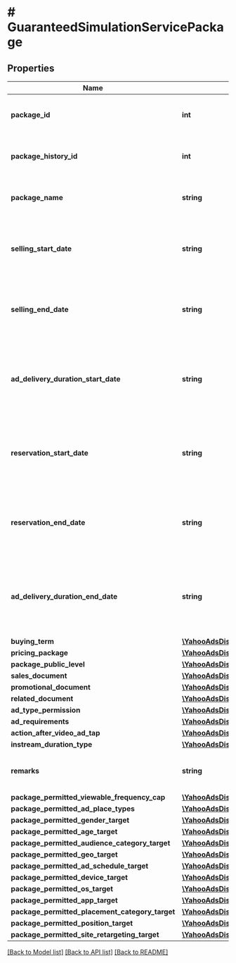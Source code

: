 # # GuaranteedSimulationServicePackage

## Properties

Name | Type | Description | Notes
------------ | ------------- | ------------- | -------------
**package_id** | **int** | &lt;div lang&#x3D;\&quot;ja\&quot;&gt;商品IDです。&lt;/div&gt; &lt;div lang&#x3D;\&quot;en\&quot;&gt;Package ID.&lt;/div&gt; | [optional]
**package_history_id** | **int** | &lt;div lang&#x3D;\&quot;ja\&quot;&gt;商品履歴IDです。&lt;/div&gt; &lt;div lang&#x3D;\&quot;en\&quot;&gt;Package history ID.&lt;/div&gt; | [optional]
**package_name** | **string** | &lt;div lang&#x3D;\&quot;ja\&quot;&gt;商品名です。&lt;/div&gt; &lt;div lang&#x3D;\&quot;en\&quot;&gt;Package name.&lt;/div&gt; | [optional]
**selling_start_date** | **string** | &lt;div lang&#x3D;\&quot;ja\&quot;&gt;   商品開始日です。&lt;br&gt;   ※フォーマット：yyyyMMdd &lt;/div&gt; &lt;div lang&#x3D;\&quot;en\&quot;&gt;   Start date of the package.&lt;br&gt;   Format: yyyyMMdd &lt;/div&gt; | [optional]
**selling_end_date** | **string** | &lt;div lang&#x3D;\&quot;ja\&quot;&gt;   商品終了日です。&lt;br&gt;   ※フォーマット：yyyyMMdd &lt;/div&gt; &lt;div lang&#x3D;\&quot;en\&quot;&gt;   End date of the package.&lt;br&gt;   Format: yyyyMMdd &lt;/div&gt; | [optional]
**ad_delivery_duration_start_date** | **string** | &lt;div lang&#x3D;\&quot;ja\&quot;&gt;   広告の掲載有効期間の開始日です。&lt;br&gt;   ※フォーマット：yyyyMMdd &lt;/div&gt; &lt;div lang&#x3D;\&quot;en\&quot;&gt;   Start date of the ad delivery validity period.&lt;br&gt;   Format: yyyyMMdd &lt;/div&gt; | [optional]
**reservation_start_date** | **string** | &lt;div lang&#x3D;\&quot;ja\&quot;&gt;   予約期間開始日です。&lt;br&gt;   ※フォーマット：yyyyMMdd &lt;/div&gt; &lt;div lang&#x3D;\&quot;en\&quot;&gt;   Start date of reservation period.&lt;br&gt;   Format: yyyyMMdd &lt;/div&gt; | [optional]
**reservation_end_date** | **string** | &lt;div lang&#x3D;\&quot;ja\&quot;&gt;   予約期間終了日です。&lt;br&gt;   ※フォーマット：yyyyMMdd &lt;/div&gt; &lt;div lang&#x3D;\&quot;en\&quot;&gt;   End date of reservation period.&lt;br&gt;   Format: yyyyMMdd &lt;/div&gt; | [optional]
**ad_delivery_duration_end_date** | **string** | &lt;div lang&#x3D;\&quot;ja\&quot;&gt;   掲載有効期間の終了日です。&lt;br&gt;   ※フォーマット：yyyyMMdd &lt;/div&gt; &lt;div lang&#x3D;\&quot;en\&quot;&gt;   End date of the ad delivery validity period.&lt;br&gt;   Format: yyyyMMdd &lt;/div&gt; | [optional]
**buying_term** | [**\YahooAdsDisplayApi\Client\Model\GuaranteedSimulationServiceBuyingTerm**](GuaranteedSimulationServiceBuyingTerm.md) |  | [optional]
**pricing_package** | [**\YahooAdsDisplayApi\Client\Model\GuaranteedSimulationServicePricingPackage**](GuaranteedSimulationServicePricingPackage.md) |  | [optional]
**package_public_level** | [**\YahooAdsDisplayApi\Client\Model\GuaranteedSimulationServicePackagePublicLevel**](GuaranteedSimulationServicePackagePublicLevel.md) |  | [optional]
**sales_document** | [**\YahooAdsDisplayApi\Client\Model\GuaranteedSimulationServiceSalesDocument**](GuaranteedSimulationServiceSalesDocument.md) |  | [optional]
**promotional_document** | [**\YahooAdsDisplayApi\Client\Model\GuaranteedSimulationServicePromotionalDocument**](GuaranteedSimulationServicePromotionalDocument.md) |  | [optional]
**related_document** | [**\YahooAdsDisplayApi\Client\Model\GuaranteedSimulationServiceRelatedDocument**](GuaranteedSimulationServiceRelatedDocument.md) |  | [optional]
**ad_type_permission** | [**\YahooAdsDisplayApi\Client\Model\GuaranteedSimulationServicePackagePermissionType**](GuaranteedSimulationServicePackagePermissionType.md) |  | [optional]
**ad_requirements** | [**\YahooAdsDisplayApi\Client\Model\GuaranteedSimulationServiceAdRequirement[]**](GuaranteedSimulationServiceAdRequirement.md) |  | [optional]
**action_after_video_ad_tap** | [**\YahooAdsDisplayApi\Client\Model\GuaranteedSimulationServiceActionAfterVideoAdTap**](GuaranteedSimulationServiceActionAfterVideoAdTap.md) |  | [optional]
**instream_duration_type** | [**\YahooAdsDisplayApi\Client\Model\GuaranteedSimulationServiceInstreamDurationType**](GuaranteedSimulationServiceInstreamDurationType.md) |  | [optional]
**remarks** | **string** | &lt;div lang&#x3D;\&quot;ja\&quot;&gt;備考です。&lt;/div&gt; &lt;div lang&#x3D;\&quot;en\&quot;&gt;Remarks.&lt;/div&gt; | [optional]
**package_permitted_viewable_frequency_cap** | [**\YahooAdsDisplayApi\Client\Model\GuaranteedSimulationServicePackagePermittedViewableFrequencyCap**](GuaranteedSimulationServicePackagePermittedViewableFrequencyCap.md) |  | [optional]
**package_permitted_ad_place_types** | [**\YahooAdsDisplayApi\Client\Model\GuaranteedSimulationServicePackagePermittedAdPlaceTypes**](GuaranteedSimulationServicePackagePermittedAdPlaceTypes.md) |  | [optional]
**package_permitted_gender_target** | [**\YahooAdsDisplayApi\Client\Model\GuaranteedSimulationServicePackagePermittedGenderTarget**](GuaranteedSimulationServicePackagePermittedGenderTarget.md) |  | [optional]
**package_permitted_age_target** | [**\YahooAdsDisplayApi\Client\Model\GuaranteedSimulationServicePackagePermittedAgeTarget**](GuaranteedSimulationServicePackagePermittedAgeTarget.md) |  | [optional]
**package_permitted_audience_category_target** | [**\YahooAdsDisplayApi\Client\Model\GuaranteedSimulationServicePackagePermittedAudienceCategoryTarget**](GuaranteedSimulationServicePackagePermittedAudienceCategoryTarget.md) |  | [optional]
**package_permitted_geo_target** | [**\YahooAdsDisplayApi\Client\Model\GuaranteedSimulationServicePackagePermittedGeoTarget**](GuaranteedSimulationServicePackagePermittedGeoTarget.md) |  | [optional]
**package_permitted_ad_schedule_target** | [**\YahooAdsDisplayApi\Client\Model\GuaranteedSimulationServicePackagePermittedAdScheduleTarget**](GuaranteedSimulationServicePackagePermittedAdScheduleTarget.md) |  | [optional]
**package_permitted_device_target** | [**\YahooAdsDisplayApi\Client\Model\GuaranteedSimulationServicePackagePermittedDeviceTarget**](GuaranteedSimulationServicePackagePermittedDeviceTarget.md) |  | [optional]
**package_permitted_os_target** | [**\YahooAdsDisplayApi\Client\Model\GuaranteedSimulationServicePackagePermittedOsTarget**](GuaranteedSimulationServicePackagePermittedOsTarget.md) |  | [optional]
**package_permitted_app_target** | [**\YahooAdsDisplayApi\Client\Model\GuaranteedSimulationServicePackagePermittedAppTarget**](GuaranteedSimulationServicePackagePermittedAppTarget.md) |  | [optional]
**package_permitted_placement_category_target** | [**\YahooAdsDisplayApi\Client\Model\GuaranteedSimulationServicePackagePermittedPlacementCategoryTarget**](GuaranteedSimulationServicePackagePermittedPlacementCategoryTarget.md) |  | [optional]
**package_permitted_position_target** | [**\YahooAdsDisplayApi\Client\Model\GuaranteedSimulationServicePackagePermittedPositionTarget**](GuaranteedSimulationServicePackagePermittedPositionTarget.md) |  | [optional]
**package_permitted_site_retargeting_target** | [**\YahooAdsDisplayApi\Client\Model\GuaranteedSimulationServicePackagePermittedSiteRetargetingTarget**](GuaranteedSimulationServicePackagePermittedSiteRetargetingTarget.md) |  | [optional]

[[Back to Model list]](../../README.md#models) [[Back to API list]](../../README.md#endpoints) [[Back to README]](../../README.md)
